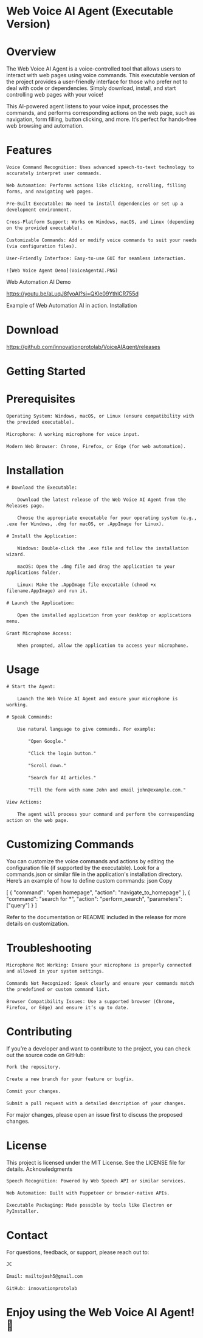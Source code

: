 # Web Voice AI Agent (Executable Version)
# Overview

The Web Voice AI Agent is a voice-controlled tool that allows users to interact with web pages using voice commands. This executable version of the project provides a user-friendly interface for those who prefer not to deal with code or dependencies. Simply download, install, and start controlling web pages with your voice!

This AI-powered agent listens to your voice input, processes the commands, and performs corresponding actions on the web page, such as navigation, form filling, button clicking, and more. It’s perfect for hands-free web browsing and automation.
# Features

    Voice Command Recognition: Uses advanced speech-to-text technology to accurately interpret user commands.

    Web Automation: Performs actions like clicking, scrolling, filling forms, and navigating web pages.

    Pre-Built Executable: No need to install dependencies or set up a development environment.

    Cross-Platform Support: Works on Windows, macOS, and Linux (depending on the provided executable).

    Customizable Commands: Add or modify voice commands to suit your needs (via configuration files).

    User-Friendly Interface: Easy-to-use GUI for seamless interaction.
    
    ![Web Voice Agent Demo](VoiceAgentAI.PNG)


Web Automation AI Demo

https://youtu.be/aLuqJ8fyoAI?si=QKle09YthlCR755d

Example of Web Automation AI in action.
Installation

# Download

https://github.com/innovationprotolab/VoiceAIAgent/releases




# Getting Started
# Prerequisites

    Operating System: Windows, macOS, or Linux (ensure compatibility with the provided executable).

    Microphone: A working microphone for voice input.

    Modern Web Browser: Chrome, Firefox, or Edge (for web automation).

# Installation

    # Download the Executable:

        Download the latest release of the Web Voice AI Agent from the Releases page.

        Choose the appropriate executable for your operating system (e.g., .exe for Windows, .dmg for macOS, or .AppImage for Linux).

    # Install the Application:

        Windows: Double-click the .exe file and follow the installation wizard.

        macOS: Open the .dmg file and drag the application to your Applications folder.

        Linux: Make the .AppImage file executable (chmod +x filename.AppImage) and run it.

    # Launch the Application:

        Open the installed application from your desktop or applications menu.

    Grant Microphone Access:

        When prompted, allow the application to access your microphone.

# Usage

    # Start the Agent:

        Launch the Web Voice AI Agent and ensure your microphone is working.

    # Speak Commands:

        Use natural language to give commands. For example:

            "Open Google."

            "Click the login button."

            "Scroll down."

            "Search for AI articles."

            "Fill the form with name John and email john@example.com."

    View Actions:

        The agent will process your command and perform the corresponding action on the web page.

# Customizing Commands

You can customize the voice commands and actions by editing the configuration file (if supported by the executable). Look for a commands.json or similar file in the application's installation directory. Here’s an example of how to define custom commands:
json
Copy

[
  {
    "command": "open homepage",
    "action": "navigate_to_homepage"
  },
  {
    "command": "search for *",
    "action": "perform_search",
    "parameters": ["query"]
  }
]

Refer to the documentation or README included in the release for more details on customization.
# Troubleshooting

    Microphone Not Working: Ensure your microphone is properly connected and allowed in your system settings.

    Commands Not Recognized: Speak clearly and ensure your commands match the predefined or custom command list.

    Browser Compatibility Issues: Use a supported browser (Chrome, Firefox, or Edge) and ensure it’s up to date.

# Contributing

If you’re a developer and want to contribute to the project, you can check out the source code on GitHub:

    Fork the repository.

    Create a new branch for your feature or bugfix.

    Commit your changes.

    Submit a pull request with a detailed description of your changes.

For major changes, please open an issue first to discuss the proposed changes.
# License

This project is licensed under the MIT License. See the LICENSE file for details.
Acknowledgments

    Speech Recognition: Powered by Web Speech API or similar services.

    Web Automation: Built with Puppeteer or browser-native APIs.

    Executable Packaging: Made possible by tools like Electron or PyInstaller.

# Contact

For questions, feedback, or support, please reach out to:

    JC

    Email: mailtojosh5@gmail.com

    GitHub: innovationprotolab

# Enjoy using the Web Voice AI Agent! 🚀
